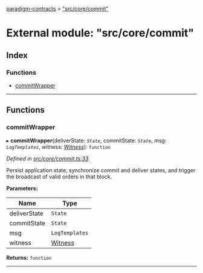 [paradigm-contracts](../README.md) > ["src/core/commit"](../modules/_src_core_commit_.md)

# External module: "src/core/commit"

## Index

### Functions

* [commitWrapper](_src_core_commit_.md#commitwrapper)

---

## Functions

<a id="commitwrapper"></a>

###  commitWrapper

▸ **commitWrapper**(deliverState: *`State`*, commitState: *`State`*, msg: *`LogTemplates`*, witness: *[Witness](../classes/_src_witness_witness_.witness.md)*): `function`

*Defined in [src/core/commit.ts:33](https://github.com/paradigmfoundation/paradigmcore/blob/673c168/src/core/commit.ts#L33)*

Persist application state, synchronize commit and deliver states, and trigger the broadcast of valid orders in that block.

**Parameters:**

| Name | Type |
| ------ | ------ |
| deliverState | `State` |
| commitState | `State` |
| msg | `LogTemplates` |
| witness | [Witness](../classes/_src_witness_witness_.witness.md) |

**Returns:** `function`

___

